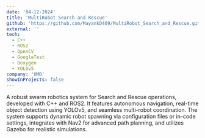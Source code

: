 ```yaml
---
date: '04-12-2024'
title: 'MultiRobot Search and Rescue'
github: 'https://github.com/MayankD409/MultiRobot_Search_and_Rescue.git'
external: ''
tech:
  - C++
  - ROS2
  - OpenCV
  - GoogleTest
  - Doxygen
  - YOLOv5
company: 'UMD'
showInProjects: false
---
```


A robust swarm robotics system for Search and Rescue operations, developed with C++ and ROS2. It features autonomous navigation, real-time object detection using YOLOv5, and seamless multi-robot coordination. The system supports dynamic robot spawning via configuration files or in-code settings, integrates with Nav2 for advanced path planning, and utilizes Gazebo for realistic simulations.







